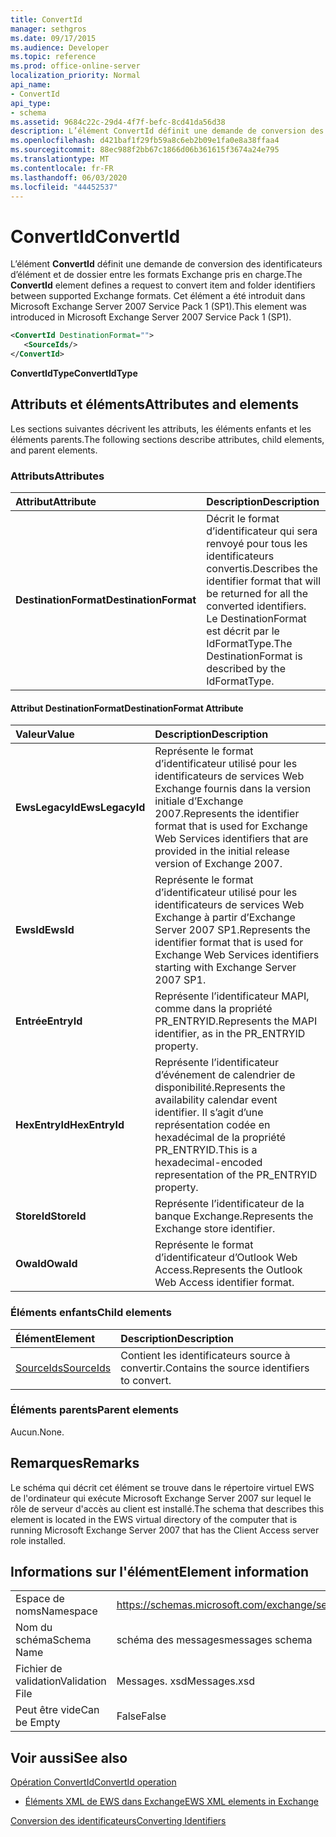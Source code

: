 ```yaml
---
title: ConvertId
manager: sethgros
ms.date: 09/17/2015
ms.audience: Developer
ms.topic: reference
ms.prod: office-online-server
localization_priority: Normal
api_name:
- ConvertId
api_type:
- schema
ms.assetid: 9684c22c-29d4-4f7f-befc-8cd41da56d38
description: L’élément ConvertId définit une demande de conversion des identificateurs d’élément et de dossier entre les formats Exchange pris en charge. Cet élément a été introduit dans Microsoft Exchange Server 2007 Service Pack 1 (SP1).
ms.openlocfilehash: d421baf1f29fb59a8c6eb2b09e1fa0e8a38ffaa4
ms.sourcegitcommit: 88ec988f2bb67c1866d06b361615f3674a24e795
ms.translationtype: MT
ms.contentlocale: fr-FR
ms.lasthandoff: 06/03/2020
ms.locfileid: "44452537"
---
```

# <a name="convertid"></a><span data-ttu-id="d6bd8-104">ConvertId</span><span class="sxs-lookup"><span data-stu-id="d6bd8-104">ConvertId</span></span>

<span data-ttu-id="d6bd8-105">L’élément **ConvertId** définit une demande de conversion des identificateurs d’élément et de dossier entre les formats Exchange pris en charge.</span><span class="sxs-lookup"><span data-stu-id="d6bd8-105">The **ConvertId** element defines a request to convert item and folder identifiers between supported Exchange formats.</span></span> <span data-ttu-id="d6bd8-106">Cet élément a été introduit dans Microsoft Exchange Server 2007 Service Pack 1 (SP1).</span><span class="sxs-lookup"><span data-stu-id="d6bd8-106">This element was introduced in Microsoft Exchange Server 2007 Service Pack 1 (SP1).</span></span> 
  
```xml
<ConvertId DestinationFormat="">
   <SourceIds/>
</ConvertId>
```

 <span data-ttu-id="d6bd8-107">**ConvertIdType**</span><span class="sxs-lookup"><span data-stu-id="d6bd8-107">**ConvertIdType**</span></span>
## <a name="attributes-and-elements"></a><span data-ttu-id="d6bd8-108">Attributs et éléments</span><span class="sxs-lookup"><span data-stu-id="d6bd8-108">Attributes and elements</span></span>

<span data-ttu-id="d6bd8-109">Les sections suivantes décrivent les attributs, les éléments enfants et les éléments parents.</span><span class="sxs-lookup"><span data-stu-id="d6bd8-109">The following sections describe attributes, child elements, and parent elements.</span></span>
  
### <a name="attributes"></a><span data-ttu-id="d6bd8-110">Attributs</span><span class="sxs-lookup"><span data-stu-id="d6bd8-110">Attributes</span></span>

|<span data-ttu-id="d6bd8-111">**Attribut**</span><span class="sxs-lookup"><span data-stu-id="d6bd8-111">**Attribute**</span></span>|<span data-ttu-id="d6bd8-112">**Description**</span><span class="sxs-lookup"><span data-stu-id="d6bd8-112">**Description**</span></span>|
|:-----|:-----|
|<span data-ttu-id="d6bd8-113">**DestinationFormat**</span><span class="sxs-lookup"><span data-stu-id="d6bd8-113">**DestinationFormat**</span></span> <br/> |<span data-ttu-id="d6bd8-114">Décrit le format d’identificateur qui sera renvoyé pour tous les identificateurs convertis.</span><span class="sxs-lookup"><span data-stu-id="d6bd8-114">Describes the identifier format that will be returned for all the converted identifiers.</span></span> <span data-ttu-id="d6bd8-115">Le DestinationFormat est décrit par le IdFormatType.</span><span class="sxs-lookup"><span data-stu-id="d6bd8-115">The DestinationFormat is described by the IdFormatType.</span></span>  <br/> |
   
#### <a name="destinationformat-attribute"></a><span data-ttu-id="d6bd8-116">Attribut DestinationFormat</span><span class="sxs-lookup"><span data-stu-id="d6bd8-116">DestinationFormat Attribute</span></span>

|<span data-ttu-id="d6bd8-117">**Valeur**</span><span class="sxs-lookup"><span data-stu-id="d6bd8-117">**Value**</span></span>|<span data-ttu-id="d6bd8-118">**Description**</span><span class="sxs-lookup"><span data-stu-id="d6bd8-118">**Description**</span></span>|
|:-----|:-----|
|<span data-ttu-id="d6bd8-119">**EwsLegacyId**</span><span class="sxs-lookup"><span data-stu-id="d6bd8-119">**EwsLegacyId**</span></span> <br/> |<span data-ttu-id="d6bd8-120">Représente le format d’identificateur utilisé pour les identificateurs de services Web Exchange fournis dans la version initiale d’Exchange 2007.</span><span class="sxs-lookup"><span data-stu-id="d6bd8-120">Represents the identifier format that is used for Exchange Web Services identifiers that are provided in the initial release version of Exchange 2007.</span></span>  <br/> |
|<span data-ttu-id="d6bd8-121">**EwsId**</span><span class="sxs-lookup"><span data-stu-id="d6bd8-121">**EwsId**</span></span> <br/> |<span data-ttu-id="d6bd8-122">Représente le format d’identificateur utilisé pour les identificateurs de services Web Exchange à partir d’Exchange Server 2007 SP1.</span><span class="sxs-lookup"><span data-stu-id="d6bd8-122">Represents the identifier format that is used for Exchange Web Services identifiers starting with Exchange Server 2007 SP1.</span></span>  <br/> |
|<span data-ttu-id="d6bd8-123">**Entrée**</span><span class="sxs-lookup"><span data-stu-id="d6bd8-123">**EntryId**</span></span> <br/> |<span data-ttu-id="d6bd8-124">Représente l’identificateur MAPI, comme dans la propriété PR_ENTRYID.</span><span class="sxs-lookup"><span data-stu-id="d6bd8-124">Represents the MAPI identifier, as in the PR_ENTRYID property.</span></span>  <br/> |
|<span data-ttu-id="d6bd8-125">**HexEntryId**</span><span class="sxs-lookup"><span data-stu-id="d6bd8-125">**HexEntryId**</span></span> <br/> |<span data-ttu-id="d6bd8-126">Représente l’identificateur d’événement de calendrier de disponibilité.</span><span class="sxs-lookup"><span data-stu-id="d6bd8-126">Represents the availability calendar event identifier.</span></span> <span data-ttu-id="d6bd8-127">Il s’agit d’une représentation codée en hexadécimal de la propriété PR_ENTRYID.</span><span class="sxs-lookup"><span data-stu-id="d6bd8-127">This is a hexadecimal-encoded representation of the PR_ENTRYID property.</span></span>  <br/> |
|<span data-ttu-id="d6bd8-128">**StoreId**</span><span class="sxs-lookup"><span data-stu-id="d6bd8-128">**StoreId**</span></span> <br/> |<span data-ttu-id="d6bd8-129">Représente l’identificateur de la banque Exchange.</span><span class="sxs-lookup"><span data-stu-id="d6bd8-129">Represents the Exchange store identifier.</span></span>  <br/> |
|<span data-ttu-id="d6bd8-130">**OwaId**</span><span class="sxs-lookup"><span data-stu-id="d6bd8-130">**OwaId**</span></span> <br/> |<span data-ttu-id="d6bd8-131">Représente le format d’identificateur d’Outlook Web Access.</span><span class="sxs-lookup"><span data-stu-id="d6bd8-131">Represents the Outlook Web Access identifier format.</span></span>  <br/> |
   
### <a name="child-elements"></a><span data-ttu-id="d6bd8-132">Éléments enfants</span><span class="sxs-lookup"><span data-stu-id="d6bd8-132">Child elements</span></span>

|<span data-ttu-id="d6bd8-133">**Élément**</span><span class="sxs-lookup"><span data-stu-id="d6bd8-133">**Element**</span></span>|<span data-ttu-id="d6bd8-134">**Description**</span><span class="sxs-lookup"><span data-stu-id="d6bd8-134">**Description**</span></span>|
|:-----|:-----|
|[<span data-ttu-id="d6bd8-135">SourceIds</span><span class="sxs-lookup"><span data-stu-id="d6bd8-135">SourceIds</span></span>](sourceids.md) <br/> |<span data-ttu-id="d6bd8-136">Contient les identificateurs source à convertir.</span><span class="sxs-lookup"><span data-stu-id="d6bd8-136">Contains the source identifiers to convert.</span></span>  <br/> |
   
### <a name="parent-elements"></a><span data-ttu-id="d6bd8-137">Éléments parents</span><span class="sxs-lookup"><span data-stu-id="d6bd8-137">Parent elements</span></span>

<span data-ttu-id="d6bd8-138">Aucun.</span><span class="sxs-lookup"><span data-stu-id="d6bd8-138">None.</span></span>
  
## <a name="remarks"></a><span data-ttu-id="d6bd8-139">Remarques</span><span class="sxs-lookup"><span data-stu-id="d6bd8-139">Remarks</span></span>

<span data-ttu-id="d6bd8-140">Le schéma qui décrit cet élément se trouve dans le répertoire virtuel EWS de l'ordinateur qui exécute Microsoft Exchange Server 2007 sur lequel le rôle de serveur d'accès au client est installé.</span><span class="sxs-lookup"><span data-stu-id="d6bd8-140">The schema that describes this element is located in the EWS virtual directory of the computer that is running Microsoft Exchange Server 2007 that has the Client Access server role installed.</span></span>
  
## <a name="element-information"></a><span data-ttu-id="d6bd8-141">Informations sur l'élément</span><span class="sxs-lookup"><span data-stu-id="d6bd8-141">Element information</span></span>

|||
|:-----|:-----|
|<span data-ttu-id="d6bd8-142">Espace de noms</span><span class="sxs-lookup"><span data-stu-id="d6bd8-142">Namespace</span></span>  <br/> |https://schemas.microsoft.com/exchange/services/2006/messages  <br/> |
|<span data-ttu-id="d6bd8-143">Nom du schéma</span><span class="sxs-lookup"><span data-stu-id="d6bd8-143">Schema Name</span></span>  <br/> |<span data-ttu-id="d6bd8-144">schéma des messages</span><span class="sxs-lookup"><span data-stu-id="d6bd8-144">messages schema</span></span>  <br/> |
|<span data-ttu-id="d6bd8-145">Fichier de validation</span><span class="sxs-lookup"><span data-stu-id="d6bd8-145">Validation File</span></span>  <br/> |<span data-ttu-id="d6bd8-146">Messages. xsd</span><span class="sxs-lookup"><span data-stu-id="d6bd8-146">Messages.xsd</span></span>  <br/> |
|<span data-ttu-id="d6bd8-147">Peut être vide</span><span class="sxs-lookup"><span data-stu-id="d6bd8-147">Can be Empty</span></span>  <br/> |<span data-ttu-id="d6bd8-148">False</span><span class="sxs-lookup"><span data-stu-id="d6bd8-148">False</span></span>  <br/> |
   
## <a name="see-also"></a><span data-ttu-id="d6bd8-149">Voir aussi</span><span class="sxs-lookup"><span data-stu-id="d6bd8-149">See also</span></span>



[<span data-ttu-id="d6bd8-150">Opération ConvertId</span><span class="sxs-lookup"><span data-stu-id="d6bd8-150">ConvertId operation</span></span>](convertid-operation.md)


- [<span data-ttu-id="d6bd8-151">Éléments XML de EWS dans Exchange</span><span class="sxs-lookup"><span data-stu-id="d6bd8-151">EWS XML elements in Exchange</span></span>](ews-xml-elements-in-exchange.md)


[<span data-ttu-id="d6bd8-152">Conversion des identificateurs</span><span class="sxs-lookup"><span data-stu-id="d6bd8-152">Converting Identifiers</span></span>](https://msdn.microsoft.com/library/a5391746-b6ef-4f48-8fc8-8255258651aa%28Office.15%29.aspx)

